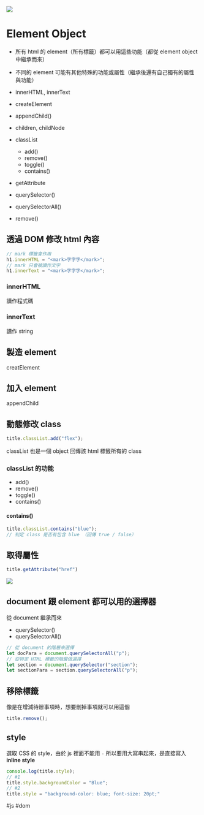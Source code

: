 ![](https://i.imgur.com/42G4N5a.png)
# Element Object
- 所有 html 的 element（所有標籤）都可以用這些功能（都從 element object 中繼承而來）
- 不同的 element 可能有其他特殊的功能或屬性（繼承後還有自己獨有的屬性與功能）

- innerHTML, innerText
- createElement
- appendChild()
- children, childNode
- classList
	- add()
	- remove()
	- toggle()
	- contains()
- getAttribute
- querySelector()
- querySelectorAll()
- remove()


## 透過 DOM 修改 html 內容
```javascript
// mark 標籤會作用
h1.innerHTML = "<mark>字字字</mark>";
// mark 只會被讀作文字
h1.innerText = "<mark>字字字</mark>";
```
### innerHTML
讀作程式碼
### innerText
讀作 string


## 製造 element
creatElement
## 加入 element
appendChild

## 動態修改 class
```javascript
title.classList.add("flex"); 
```
classList 也是一個 object
回傳該 html 標籤所有的 class
### classList 的功能
- add()
- remove()
- toggle()
- contains()

#### contains()
```javascript
title.classList.contains("blue");
// 判定 class 是否有包含 blue （回傳 true / false）
```

## 取得屬性
```javascript
title.getAttribute("href")
```
![](https://i.imgur.com/0nHFx1H.png)



## document 跟 element 都可以用的選擇器
從 document 繼承而來
- querySelector()
- querySelectorAll()

```javascript
// 從 document 的階層來選擇
let docPara = document.querySelectorAll("p");
// 從特定 HTML 標籤的階層做選擇
let section = document.querySelector("section");
let sectionPara = section.querySelectorAll("p");
```

## 移除標籤
像是在增減待辦事項時，想要刪掉事項就可以用這個
```javascript
title.remove();
```

## style
選取 CSS 的 style，由於 js 裡面不能用 `-` 所以要用大寫串起來，是直接寫入 **inline style**

```js
console.log(title.style);
// #1
title.style.backgroundColor = "Blue";
// #2
title.style = "background-color: blue; font-size: 20pt;"
```

#js #dom
